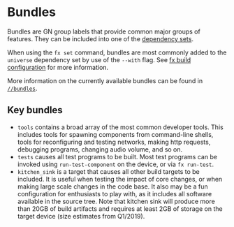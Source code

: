 # Bundles

Bundles are GN group labels that provide common major groups of features.
They can be included into one of the [dependency
sets](boards_and_products.md#dependency-sets).

When using the `fx set` command, bundles are most commonly added to the
`universe` dependency set by use of the `--with` flag. See [fx build
configuration][fx-build-config] for more information.

More information on the currently available bundles can be found in
[`//bundles`](/bundles/README.md).

## Key bundles

* `tools` contains a broad array of the most common developer tools. This
  includes tools for spawning components from command-line shells, tools for
  reconfiguring and testing networks, making http requests, debugging programs,
  changing audio volume, and so on.
* `tests` causes all test programs to be built. Most test programs can be
  invoked using `run-test-component` on the device, or via `fx run-test`.
* `kitchen_sink` is a target that causes all other build targets to be
  included. It is useful when testing the impact of core changes, or when
  making large scale changes in the code base. It also may be a fun
  configuration for enthusiasts to play with, as it includes all software
  available in the source tree. Note that kitchen sink will produce more than
  20GB of build artifacts and requires at least 2GB of storage on the target
  device (size estimates from Q1/2019).

[fx-build-config]: /docs/development/build/fx.md#configure-a-build

